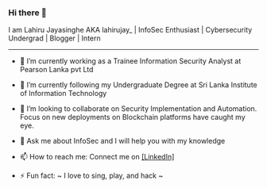 ### Hi there 👋

I am Lahiru Jayasinghe AKA lahirujay_ | InfoSec Enthusiast | Cybersecurity Undergrad | Blogger | Intern

---------------------------------------------------------------------------------------------------------------------------------------------------------------------------

- 🔭 I’m currently working as a Trainee Information Security Analyst at Pearson Lanka pvt Ltd
- 🌱 I’m currently following my Undergraduate Degree at Sri Lanka Institute of Information Technology 
- 👯 I’m looking to collaborate on Security Implementation and Automation. Focus on new deployments on Blockchain platforms have caught my eye.

- 💬 Ask me about InfoSec and I will help you with my knowledge
- 📫 How to reach me: Connect me on <a href="https://www.linkedin.com/in/jlahiru/"> [LinkedIn] </a>

- ⚡ Fun fact: ~ I love to sing, play, and hack ~

